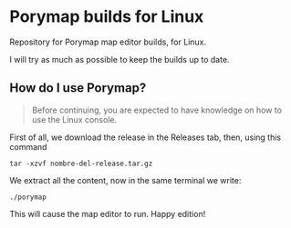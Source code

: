# Porymap builds for Linux
Repository for Porymap map editor builds, for Linux.

I will try as much as possible to keep the builds up to date.

## How do I use Porymap?
>Before continuing, you are expected to have knowledge on how to use the Linux console.

First of all, we download the release in the Releases tab, then, using this command

`tar -xzvf nombre-del-release.tar.gz`

We extract all the content, now in the same terminal we write:

`./porymap`

This will cause the map editor to run.
Happy edition!

